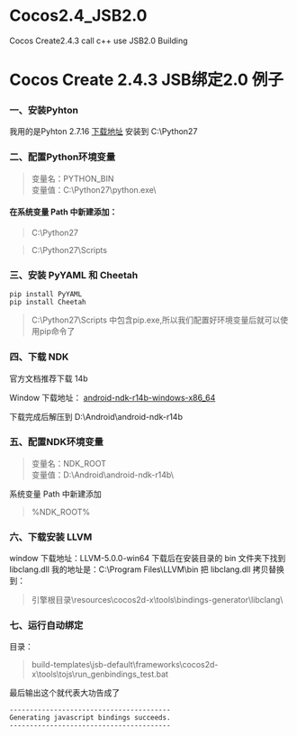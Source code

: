 # Cocos2.4_JSB2.0
Cocos Create2.4.3 call c++ use JSB2.0 Building

# Cocos Create 2.4.3 JSB绑定2.0 例子

### 一、安装Pyhton
我用的是Pyhton 2.7.16 [下载地址](https://www.python.org/downloads/release/python-2716/) 安装到 C:\Python27

### 二、配置Python环境变量
> 变量名：PYTHON_BIN <br/>
变量值：C:\Python27\python.exe\

#### 在系统变量 Path 中新建添加：
> C:\Python27

> C:\Python27\Scripts

### 三、安装 PyYAML 和 Cheetah
```
pip install PyYAML
pip install Cheetah
```
> C:\Python27\Scripts 中包含pip.exe,所以我们配置好环境变量后就可以使用pip命令了

### 四、下载 NDK
官方文档推荐下载 14b

Window 下载地址：
[android-ndk-r14b-windows-x86_64](https://dl.google.com/android/repository/android-ndk-r14b-windows-x86_64.zip)

下载完成后解压到 D:\Android\android-ndk-r14b

### 五、配置NDK环境变量

> 变量名：NDK_ROOT<br/>
变量值：D:\Android\android-ndk-r14b\

系统变量 Path 中新建添加

> %NDK_ROOT%

### 六、下载安装 LLVM
window 下载地址：LLVM-5.0.0-win64
下载后在安装目录的 bin 文件夹下找到 libclang.dll
我的地址是：C:\Program Files\LLVM\bin
把 libclang.dll 拷贝替换到：
> 引擎根目录\resources\cocos2d-x\tools\bindings-generator\libclang\

### 七、运行自动绑定
目录：
> build-templates\jsb-default\frameworks\cocos2d-x\tools\tojs\run_genbindings_test.bat

最后输出这个就代表大功告成了
```
----------------------------------------
Generating javascript bindings succeeds.
----------------------------------------
```
